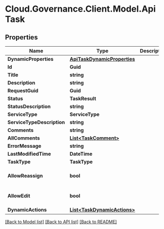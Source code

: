 # Cloud.Governance.Client.Model.ApiTask
## Properties

Name | Type | Description | Notes
------------ | ------------- | ------------- | -------------
**DynamicProperties** | [**ApiTaskDynamicProperties**](ApiTaskDynamicProperties.md) |  | [optional] 
**Id** | **Guid** |  | [optional] 
**Title** | **string** |  | [optional] 
**Description** | **string** |  | [optional] 
**RequestGuid** | **Guid** |  | [optional] 
**Status** | **TaskResult** |  | [optional] 
**StatusDescription** | **string** |  | [optional] 
**ServiceType** | **ServiceType** |  | [optional] 
**ServiceTypeDescription** | **string** |  | [optional] 
**Comments** | **string** |  | [optional] 
**AllComments** | [**List&lt;TaskComment&gt;**](TaskComment.md) |  | [optional] 
**ErrorMessage** | **string** |  | [optional] 
**LastModifiedTime** | **DateTime** |  | [optional] 
**TaskType** | **TaskType** |  | [optional] 
**AllowReassign** | **bool** |  | [optional] [default to false]
**AllowEdit** | **bool** |  | [optional] [default to false]
**DynamicActions** | [**List&lt;TaskDynamicActions&gt;**](TaskDynamicActions.md) |  | [optional] 

[[Back to Model list]](../README.md#documentation-for-models) [[Back to API list]](../README.md#documentation-for-api-endpoints) [[Back to README]](../README.md)

